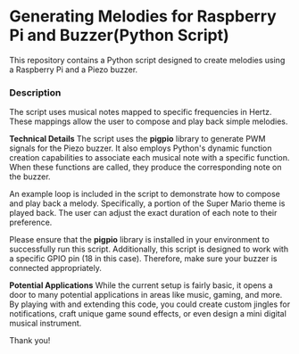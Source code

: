 # **Generating Melodies for Raspberry Pi and Buzzer(Python Script)**
This repository contains a Python script designed to create melodies using a Raspberry Pi and a Piezo buzzer.

### **Description**
The script uses musical notes mapped to specific frequencies in Hertz. These mappings allow the user to compose and play back simple melodies.

**Technical Details**
The script uses the **pigpio** library to generate PWM signals for the Piezo buzzer. It also employs Python's dynamic function creation capabilities to associate each musical note with a specific function. When these functions are called, they produce the corresponding note on the buzzer.

An example loop is included in the script to demonstrate how to compose and play back a melody. Specifically, a portion of the Super Mario theme is played back. The user can adjust the exact duration of each note to their preference.

Please ensure that the **pigpio** library is installed in your environment to successfully run this script. Additionally, this script is designed to work with a specific GPIO pin (18 in this case). Therefore, make sure your buzzer is connected appropriately.

**Potential Applications**
While the current setup is fairly basic, it opens a door to many potential applications in areas like music, gaming, and more. By playing with and extending this code, you could create custom jingles for notifications, craft unique game sound effects, or even design a mini digital musical instrument.

Thank you!
